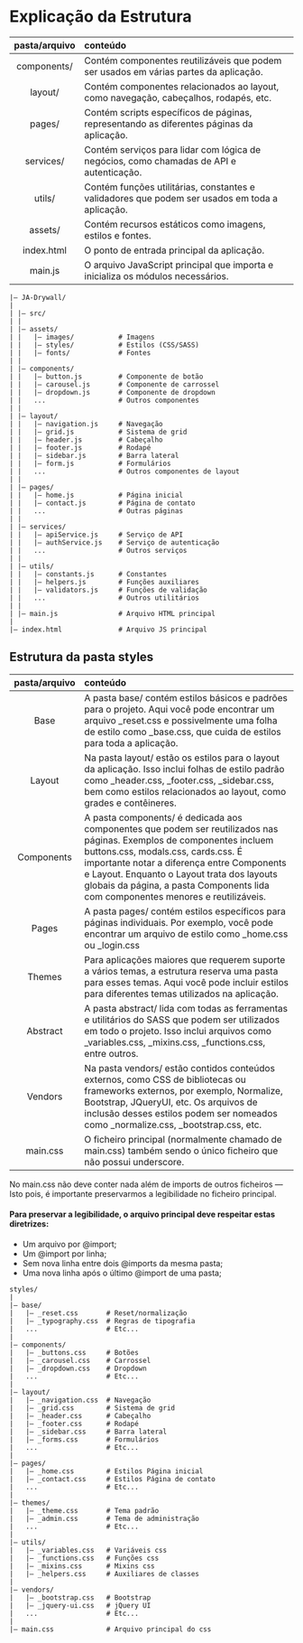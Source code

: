 # Explicação da Estrutura

| pasta/arquivo | conteúdo |
|:---:|:---|
| components/ | Contém componentes reutilizáveis que podem ser usados em várias partes da aplicação. |
| layout/ | Contém componentes relacionados ao layout, como navegação, cabeçalhos, rodapés, etc. |
| pages/ | Contém scripts específicos de páginas, representando as diferentes páginas da aplicação. |
| services/ | Contém serviços para lidar com lógica de negócios, como chamadas de API e autenticação. |
| utils/ | Contém funções utilitárias, constantes e validadores que podem ser usados em toda a aplicação. |
| assets/ | Contém recursos estáticos como imagens, estilos e fontes. |
| index.html | O ponto de entrada principal da aplicação. |
| main.js | O arquivo JavaScript principal que importa e inicializa os módulos necessários. |

```
|– JA-Drywall/
|
| |– src/
| |
| |– assets/
| |   |– images/           # Imagens
| |   |– styles/           # Estilos (CSS/SASS)
| |   |– fonts/            # Fontes
| |
| |– components/
| |   |– button.js         # Componente de botão
| |   |– carousel.js       # Componente de carrossel
| |   |– dropdown.js       # Componente de dropdown
| |   ...                  # Outros componentes
| |
| |– layout/
| |   |– navigation.js     # Navegação
| |   |– grid.js           # Sistema de grid
| |   |– header.js         # Cabeçalho
| |   |– footer.js         # Rodapé
| |   |– sidebar.js        # Barra lateral
| |   |– form.js           # Formulários
| |   ...                  # Outros componentes de layout
| |
| |– pages/
| |   |– home.js           # Página inicial
| |   |– contact.js        # Página de contato
| |   ...                  # Outras páginas
| |
| |– services/
| |   |– apiService.js     # Serviço de API
| |   |– authService.js    # Serviço de autenticação
| |   ...                  # Outros serviços
| |
| |– utils/
| |   |– constants.js      # Constantes
| |   |– helpers.js        # Funções auxiliares
| |   |– validators.js     # Funções de validação
| |   ...                  # Outros utilitários
| |
| |– main.js               # Arquivo HTML principal
|
|– index.html              # Arquivo JS principal
```

## Estrutura da pasta styles

| pasta/arquivo | conteúdo |
|:---:|:---|
| Base | A pasta base/ contém estilos básicos e padrões para o projeto. Aqui você pode encontrar um arquivo _reset.css e possivelmente uma folha de estilo como _base.css, que cuida de estilos para toda a aplicação.|
|Layout| Na pasta layout/ estão os estilos para o layout da aplicação. Isso inclui folhas de estilo padrão como _header.css, _footer.css, _sidebar.css, bem como estilos relacionados ao layout, como grades e contêineres.|
|Components|A pasta components/ é dedicada aos componentes que podem ser reutilizados nas páginas. Exemplos de componentes incluem buttons.css, modals.css, cards.css. É importante notar a diferença entre Components e Layout. Enquanto o Layout trata dos layouts globais da página, a pasta Components lida com componentes menores e reutilizáveis.|
|Pages|A pasta pages/ contém estilos específicos para páginas individuais. Por exemplo, você pode encontrar um arquivo de estilo como _home.css ou _login.css|
|Themes|Para aplicações maiores que requerem suporte a vários temas, a estrutura reserva uma pasta para esses temas. Aqui você pode incluir estilos para diferentes temas utilizados na aplicação.|
|Abstract|A pasta abstract/ lida com todas as ferramentas e utilitários do SASS que podem ser utilizados em todo o projeto. Isso inclui arquivos como _variables.css, _mixins.css, _functions.css, entre outros.|
|Vendors|Na pasta vendors/ estão contidos conteúdos externos, como CSS de bibliotecas ou frameworks externos, por exemplo, Normalize, Bootstrap, JQueryUI, etc. Os arquivos de inclusão desses estilos podem ser nomeados como _normalize.css, _bootstrap.css, etc.|
|main.css|O ficheiro principal (normalmente chamado de main.css) também sendo o único ficheiro que não possui underscore.|

No main.css não deve conter nada além de imports de outros ficheiros — Isto pois, é importante preservarmos a legibilidade no ficheiro principal.

#### Para preservar a legibilidade, o arquivo principal deve respeitar estas diretrizes:

- Um arquivo por @import;
- Um @import por linha;
- Sem nova linha entre dois @imports da mesma pasta;
- Uma nova linha após o último @import de uma pasta;

```
styles/
|
|– base/
|   |– _reset.css       # Reset/normalização
|   |– _typography.css  # Regras de tipografia
|   ...                 # Etc...
|
|– components/
|   |– _buttons.css     # Botões
|   |– _carousel.css    # Carrossel
|   |– _dropdown.css    # Dropdown
|   ...                 # Etc...
|
|– layout/
|   |– _navigation.css  # Navegação
|   |– _grid.css        # Sistema de grid
|   |– _header.css      # Cabeçalho
|   |– _footer.css      # Rodapé
|   |– _sidebar.css     # Barra lateral
|   |– _forms.css       # Formulários
|   ...                 # Etc...
|
|– pages/
|   |– _home.css        # Estilos Página inicial
|   |– _contact.css     # Estilos Página de contato
|   ...                 # Etc...
|
|– themes/
|   |– _theme.css       # Tema padrão
|   |– _admin.css       # Tema de administração
|   ...                 # Etc...
|
|– utils/
|   |– _variables.css   # Variáveis css
|   |– _functions.css   # Funções css
|   |– _mixins.css      # Mixins css
|   |– _helpers.css     # Auxiliares de classes
|
|– vendors/
|   |– _bootstrap.css   # Bootstrap
|   |– _jquery-ui.css   # jQuery UI
|   ...                 # Etc...
|
|– main.css             # Arquivo principal do css
```